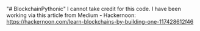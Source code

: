 "# BlockchainPythonic" 
I cannot take credit for this code.
I have been working via this article from Medium - Hackernoon:
https://hackernoon.com/learn-blockchains-by-building-one-117428612f46
